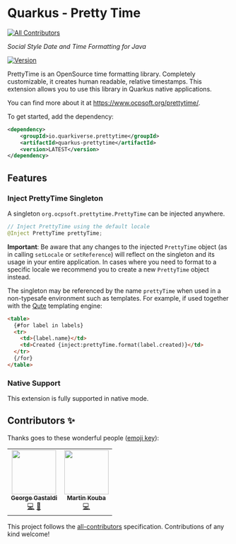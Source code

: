 # Quarkus - Pretty Time
<!-- ALL-CONTRIBUTORS-BADGE:START - Do not remove or modify this section -->
[![All Contributors](https://img.shields.io/badge/all_contributors-2-orange.svg?style=flat-square)](#contributors-)
<!-- ALL-CONTRIBUTORS-BADGE:END -->
_Social Style Date and Time Formatting for Java_

[![Version](https://img.shields.io/maven-central/v/io.quarkiverse.prettytime/quarkus-prettytime?logo=apache-maven&style=for-the-badge)](https://search.maven.org/artifact/io.quarkiverse.prettytime/quarkus-prettytime)

PrettyTime is an OpenSource time formatting library. Completely customizable, it creates human readable, relative timestamps. 
This extension allows you to use this library in Quarkus native applications.

You can find more about it at https://www.ocpsoft.org/prettytime/.

To get started, add the dependency:

```xml
<dependency>
    <groupId>io.quarkiverse.prettytime</groupId>
    <artifactId>quarkus-prettytime</artifactId>
    <version>LATEST</version>
</dependency>
```

## Features

### Inject PrettyTime Singleton

A singleton `org.ocpsoft.prettytime.PrettyTime` can be injected anywhere. 

```java
// Inject PrettyTime using the default locale
@Inject PrettyTime prettyTime;
```

**Important**: Be aware that any changes to the injected `PrettyTime` object (as in calling `setLocale` or `setReference`) will reflect on the singleton and its usage in your entire application. In cases where you need to format to a specific locale we recommend you to create a new `PrettyTime` object instead.

The singleton may be referenced by the name `prettyTime` when used in a non-typesafe environment such as templates. For example, if used together with the [Qute](https://quarkus.io/guides/qute-reference) templating engine:

```html
<table>
  {#for label in labels}
  <tr>
    <td>{label.name}</td>
    <td>Created {inject:prettyTime.format(label.created)}</td>
  </tr>
  {/for}
</table>
```

### Native Support

This extension is fully supported in native mode.

## Contributors ✨

Thanks goes to these wonderful people ([emoji key](https://allcontributors.org/docs/en/emoji-key)):

<!-- ALL-CONTRIBUTORS-LIST:START - Do not remove or modify this section -->
<!-- prettier-ignore-start -->
<!-- markdownlint-disable -->
<table>
  <tr>
    <td align="center"><a href="http://gastaldi.wordpress.com"><img src="https://avatars.githubusercontent.com/u/54133?v=4?s=100" width="100px;" alt=""/><br /><sub><b>George Gastaldi</b></sub></a><br /><a href="https://github.com/quarkiverse/quarkus-prettytime/commits?author=gastaldi" title="Code">💻</a> <a href="#maintenance-gastaldi" title="Maintenance">🚧</a></td>
    <td align="center"><a href="https://github.com/mkouba"><img src="https://avatars.githubusercontent.com/u/913004?v=4?s=100" width="100px;" alt=""/><br /><sub><b>Martin Kouba</b></sub></a><br /><a href="https://github.com/quarkiverse/quarkus-prettytime/commits?author=mkouba" title="Code">💻</a></td>
  </tr>
</table>

<!-- markdownlint-restore -->
<!-- prettier-ignore-end -->

<!-- ALL-CONTRIBUTORS-LIST:END -->

This project follows the [all-contributors](https://github.com/all-contributors/all-contributors) specification. Contributions of any kind welcome!
